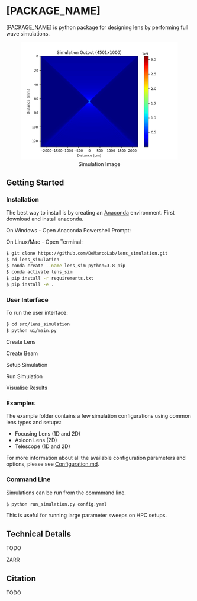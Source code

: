 # [PACKAGE_NAME]
 [PACKAGE_NAME] is python package for designing lens by performing full wave simulations.  

<figure>
  <img
  src="doc/img/sim.png"
  alt="Simulation Image">
  <figcaption style="text-align:center">Simulation Image</figcaption>
</figure>

## Getting Started


### Installation

The best way to install is by creating an [Anaconda](https://docs.conda.io/projects/conda/en/latest/user-guide/getting-started.html) environment. First download and install anaconda. 

On Windows - Open Anaconda Powershell Prompt:

On Linux/Mac - Open Terminal:

``` bash
$ git clone https://github.com/DeMarcoLab/lens_simulation.git
$ cd lens_simulation
$ conda create --name lens_sim python=3.8 pip
$ conda activate lens_sim
$ pip install -r requirements.txt
$ pip install -e .

```

### User Interface

To run the user interface:
```bash
$ cd src/lens_simulation
$ python ui/main.py
```

Create Lens

Create Beam

Setup Simulation

Run Simulation

Visualise Results


### Examples
The example folder contains a few simulation configurations using common lens types and setups:
 - Focusing Lens (1D and 2D)
 - Axicon Lens (2D)
 - Telescope (1D and 2D)

For more information about all the available configuration parameters and options, please see [Configuration.md](Configuration.md).


### Command Line

Simulations can be run from the commmand line.
```bash
$ python run_simulation.py config.yaml
```
This is useful for running large parameter sweeps on HPC setups.



## Technical Details

TODO

ZARR








## Citation 
TODO